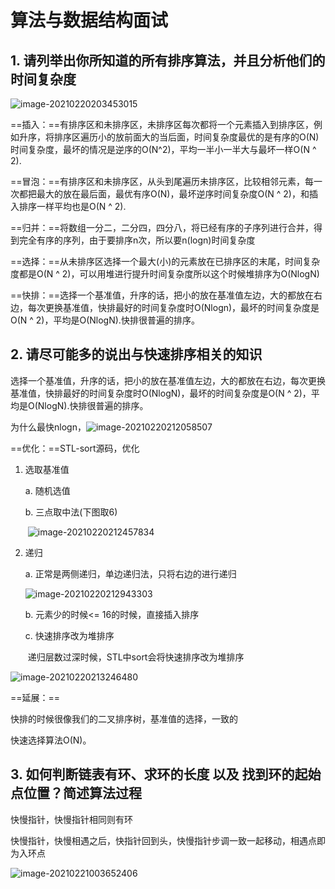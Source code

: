 # 算法与数据结构面试

## 1. 请列举出你所知道的所有排序算法，并且分析他们的时间复杂度

![image-20210220203453015](http://test-fangsong-imgsubmit.oss-cn-beijing.aliyuncs.com/img/image-20210220203453015.png)

==插入：==有排序区和未排序区，未排序区每次都将一个元素插入到排序区，例如升序，将排序区遍历小的放前面大的当后面，时间复杂度最优的是有序的O(N)时间复杂度，最坏的情况是逆序的O(N^2)，平均一半小一半大与最坏一样O(N ^ 2).

==冒泡：==有排序区和未排序区，从头到尾遍历未排序区，比较相邻元素，每一次都把最大的放在最后面，最优有序O(N)，最坏逆序时间复杂度O(N ^ 2)，和插入排序一样平均也是O(N ^ 2).

==归并：==将数组一分二，二分四，四分八，将已经有序的子序列进行合并，得到完全有序的序列，由于要排序n次，所以要n(logn)时间复杂度

==选择：==从未排序区选择一个最大(小)的元素放在已排序区的末尾，时间复杂度都是O(N ^ 2)，可以用堆进行提升时间复杂度所以这个时候堆排序为O(NlogN)

==快排：==选择一个基准值，升序的话，把小的放在基准值左边，大的都放在右边，每次更换基准值，快排最好的时间复杂度时O(Nlogn)，最坏的时间复杂度是O(N ^ 2)，平均是O(NlogN).快排很普遍的排序。

## 2. 请尽可能多的说出与快速排序相关的知识

选择一个基准值，升序的话，把小的放在基准值左边，大的都放在右边，每次更换基准值，快排最好的时间复杂度时O(NlogN)，最坏的时间复杂度是O(N ^ 2)，平均是O(NlogN).快排很普遍的排序。

为什么最快nlogn，![image-20210220212058507](http://test-fangsong-imgsubmit.oss-cn-beijing.aliyuncs.com/img/image-20210220212058507.png)

==优化：==STL-sort源码，优化 

1. 选取基准值

   a. 随机选值

   b. 三点取中法(下图取6)

   ​    ![image-20210220212457834](http://test-fangsong-imgsubmit.oss-cn-beijing.aliyuncs.com/img/image-20210220212457834.png)

2. 递归

   a. 正常是两侧递归，单边递归法，只将右边的进行递归

   ![image-20210220212943303](http://test-fangsong-imgsubmit.oss-cn-beijing.aliyuncs.com/img/image-20210220212943303.png)

   b. 元素少的时候<= 16的时候，直接插入排序

   c. 快速排序改为堆排序

   ​    递归层数过深时候，STL中sort会将快速排序改为堆排序

![image-20210220213246480](http://test-fangsong-imgsubmit.oss-cn-beijing.aliyuncs.com/img/image-20210220213246480.png)

==延展：==

快排的时候很像我们的二叉排序树，基准值的选择，一致的

快速选择算法O(N)。

## 3. 如何判断链表有环、求环的长度 以及 找到环的起始点位置？简述算法过程

快慢指针，快慢指针相同则有环

快慢指针，快慢相遇之后，快指针回到头，快慢指针步调一致一起移动，相遇点即为入环点

![image-20210221003652406](http://test-fangsong-imgsubmit.oss-cn-beijing.aliyuncs.com/img/image-20210221003652406.png)